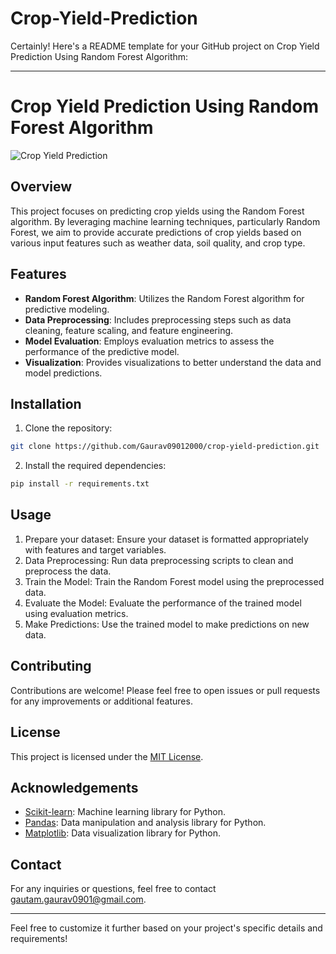 # Crop-Yield-Prediction
Certainly! Here's a README template for your GitHub project on Crop Yield Prediction Using Random Forest Algorithm:

---

# Crop Yield Prediction Using Random Forest Algorithm

![Crop Yield Prediction](crop_yield_image.jpg)

## Overview

This project focuses on predicting crop yields using the Random Forest algorithm. By leveraging machine learning techniques, particularly Random Forest, we aim to provide accurate predictions of crop yields based on various input features such as weather data, soil quality, and crop type.

## Features

- **Random Forest Algorithm**: Utilizes the Random Forest algorithm for predictive modeling.
- **Data Preprocessing**: Includes preprocessing steps such as data cleaning, feature scaling, and feature engineering.
- **Model Evaluation**: Employs evaluation metrics to assess the performance of the predictive model.
- **Visualization**: Provides visualizations to better understand the data and model predictions.

## Installation

1. Clone the repository:

```bash
git clone https://github.com/Gaurav09012000/crop-yield-prediction.git
```

2. Install the required dependencies:

```bash
pip install -r requirements.txt
```

## Usage

1. Prepare your dataset: Ensure your dataset is formatted appropriately with features and target variables.
2. Data Preprocessing: Run data preprocessing scripts to clean and preprocess the data.
3. Train the Model: Train the Random Forest model using the preprocessed data.
4. Evaluate the Model: Evaluate the performance of the trained model using evaluation metrics.
5. Make Predictions: Use the trained model to make predictions on new data.

## Contributing

Contributions are welcome! Please feel free to open issues or pull requests for any improvements or additional features.

## License

This project is licensed under the [MIT License](LICENSE).

## Acknowledgements

- [Scikit-learn](https://scikit-learn.org/): Machine learning library for Python.
- [Pandas](https://pandas.pydata.org/): Data manipulation and analysis library for Python.
- [Matplotlib](https://matplotlib.org/): Data visualization library for Python.

## Contact

For any inquiries or questions, feel free to contact gautam.gaurav0901@gmail.com.

---

Feel free to customize it further based on your project's specific details and requirements!
